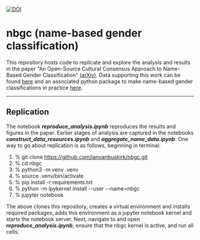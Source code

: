 [![DOI](https://zenodo.org/badge/512889975.svg)](https://zenodo.org/badge/latestdoi/512889975)

# nbgc (name-based gender classification)

This repository hosts code to replicate and explore the analysis and results in the paper "An Open-Source Cultural Consensus Approach to Name-Based Gender Classification" [(arXiv)](https://arxiv.org/abs/2208.01714). Data supporting this work can be found [here](https://osf.io/tz38q/) and an associated python package to make name-based gender classifications in practice [here](https://github.com/ianvanbuskirk/nomquamgender).

---

## Replication

The notebook ***reproduce_analysis.ipynb*** reproduces the results and figures in the paper. Earlier stages of analysis are captured in the notebooks ***construct_data_resources.ipynb*** and ***aggregate_name_data.ipynb***. One way to go about replication is as follows, beginning in terminal:

1. % git clone <https://github.com/ianvanbuskirk/nbgc.git>
2. % cd nbgc
3. % python3 -m venv .venv
4. % source .venv/bin/activate
5. % pip install -r requirements.txt
6. % python -m ipykernel install --user --name=nbgc
7. % jupyter notebook

The above clones this repository, creates a virtual environment and installs required packages, adds this environment as a jupyter notebook kernel and starts the notebook server. Next, navigate to and open ***reproduce_analysis.ipynb***, ensure that the nbgc kernel is active, and run all cells.

